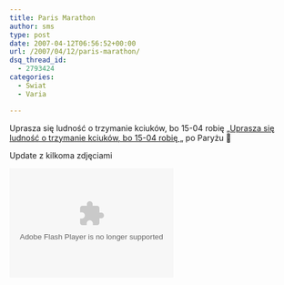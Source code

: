 ```yaml
---
title: Paris Marathon
author: sms
type: post
date: 2007-04-12T06:56:52+00:00
url: /2007/04/12/paris-marathon/
dsq_thread_id:
  - 2793424
categories:
  - Świat
  - Varia

---
```

Uprasza się ludność o trzymanie kciuków, bo 15-04 robię &#8222;[Uprasza się ludność o trzymanie kciuków, bo 15-04 robię &#8222;][1] po Paryżu 🙂

Update z kilkoma zdjęciami
  


<embed type="application/x-shockwave-flash" src="http://picasaweb.google.com/s/c/bin/slideshow.swf" width="288" height="192" flashvars="host=picasaweb.google.com&#038;RGB=0x000000&#038;feed=http%3A%2F%2Fpicasaweb.google.com%2Fdata%2Ffeed%2Fapi%2Fuser%2Fstanuch%2Falbumid%2F5065780828619846241%3Fkind%3Dphoto%26alt%3Drss%26authkey%3DZaEhepxI2IM" pluginspage="http://www.macromedia.com/go/getflashplayer">
</embed>

 [1]: http://www.parismarathon.com/